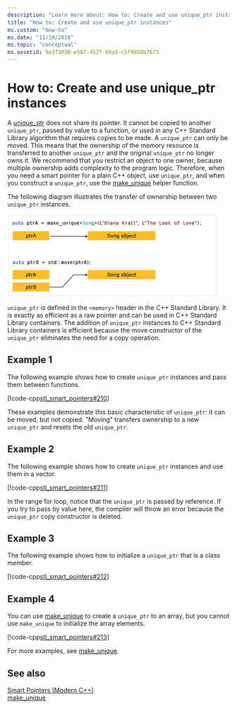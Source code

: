 ```yaml
---
description: "Learn more about: How to: Create and use unique_ptr instances"
title: "How to: Create and use unique_ptr instances"
ms.custom: "how-to"
ms.date: "11/19/2018"
ms.topic: "conceptual"
ms.assetid: 9a373030-e587-452f-b9a5-c5f9d58b7673
---
```

# How to: Create and use unique_ptr instances

A [unique_ptr](../standard-library/unique-ptr-class.md) does not share its pointer. It cannot be copied to another `unique_ptr`, passed by value to a function, or used in any C++ Standard Library algorithm that requires copies to be made. A `unique_ptr` can only be moved. This means that the ownership of the memory resource is transferred to another `unique_ptr` and the original `unique_ptr` no longer owns it. We recommend that you restrict an object to one owner, because multiple ownership adds complexity to the program logic. Therefore, when you need a smart pointer for a plain C++ object, use `unique_ptr`, and when you construct a `unique_ptr`, use the [make_unique](../standard-library/memory-functions.md#make_unique) helper function.

The following diagram illustrates the transfer of ownership between two `unique_ptr` instances.

![Diagram that shows moving the ownership of a unique pointer.](media/unique_ptr.png)

`unique_ptr` is defined in the `<memory>` header in the C++ Standard Library. It is exactly as efficient as a raw pointer and can be used in C++ Standard Library containers. The addition of `unique_ptr` instances to C++ Standard Library containers is efficient because the move constructor of the `unique_ptr` eliminates the need for a copy operation.

## Example 1

The following example shows how to create `unique_ptr` instances and pass them between functions.

[!code-cpp[stl_smart_pointers#210](codesnippet/CPP/how-to-create-and-use-unique-ptr-instances_1.cpp)]

These examples demonstrate this basic characteristic of `unique_ptr`: it can be moved, but not copied. "Moving" transfers ownership to a new `unique_ptr` and resets the old `unique_ptr`.

## Example 2

The following example shows how to create `unique_ptr` instances and use them in a vector.

[!code-cpp[stl_smart_pointers#211](codesnippet/CPP/how-to-create-and-use-unique-ptr-instances_2.cpp)]

In the range for  loop, notice that the `unique_ptr` is passed by reference. If you try to pass by value here, the compiler will throw an error because the `unique_ptr` copy constructor is deleted.

## Example 3

The following example shows how to initialize a `unique_ptr` that is a class member.

[!code-cpp[stl_smart_pointers#212](codesnippet/CPP/how-to-create-and-use-unique-ptr-instances_3.cpp)]

## Example 4

You can use [make_unique](../standard-library/memory-functions.md#make_unique) to create a `unique_ptr` to an array, but you cannot use `make_unique` to initialize the array elements.

[!code-cpp[stl_smart_pointers#213](codesnippet/CPP/how-to-create-and-use-unique-ptr-instances_4.cpp)]

For more examples, see [make_unique](../standard-library/memory-functions.md#make_unique).

## See also

[Smart Pointers (Modern C++)](smart-pointers-modern-cpp.md)<br/>
[make_unique](../standard-library/memory-functions.md#make_unique)
